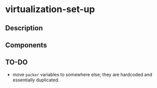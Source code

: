 # virtualization-set-up

## Description

## Components

## TO-DO

- move `packer` variables to somewhere else; they are hardcoded and essentially duplicated.
